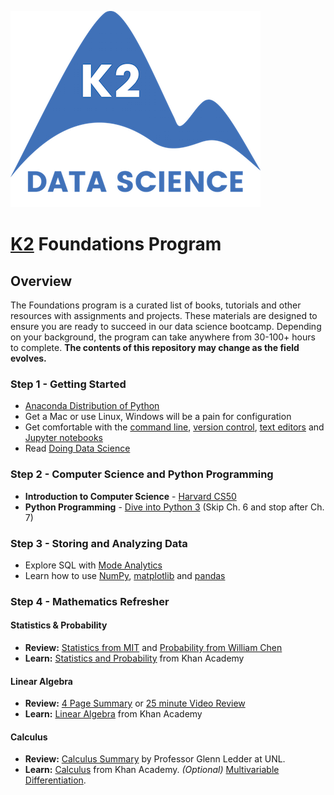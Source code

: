 ![K2 logo](images/k2_logo.png)

# [K2](http://www.k2datascience.com/) Foundations Program

## <a name="section-a"></a>Overview

The Foundations program is a curated list of books, tutorials and other resources with assignments and projects. These materials are designed to ensure you are ready to succeed in our data science bootcamp. Depending on your background, the program can take anywhere from 30-100+ hours to complete. **The contents of this repository may change as the field evolves.**

### Step 1 - Getting Started
  - [Anaconda Distribution of Python](https://www.continuum.io/downloads)
  - Get a Mac or use Linux, Windows will be a pain for configuration
  - Get comfortable with the [command line](https://leveluptutorials.com/tutorials/command-line-basics), [version control](http://programminghistorian.org/lessons/getting-started-with-github-desktop), [text editors](https://leveluptutorials.com/tutorials/atom-editor-tutorials) and [Jupyter notebooks](https://www.youtube.com/watch?v=HW29067qVWk&list=PL-osiE80TeTt2d9bfVyTiXJA-UTHn6WwU&index=6)
  - Read [Doing Data Science](https://medium.com/@rchang/my-two-year-journey-as-a-data-scientist-at-twitter-f0c13298aee6#.qfovgm9ps)

### Step 2 - Computer Science and Python Programming
- **Introduction to Computer Science** - [Harvard CS50](https://cs50.harvard.edu/)
- **Python Programming** - [Dive into Python 3](http://www.diveintopython3.net/index.html) (Skip Ch. 6 and stop after Ch. 7)

### Step 3 - Storing and Analyzing Data
- Explore SQL with [Mode Analytics](https://community.modeanalytics.com/sql/tutorial/introduction-to-sql/)
- Learn how to use [NumPy](https://docs.scipy.org/doc/numpy-dev/user/quickstart.html), [matplotlib](http://www.labri.fr/perso/nrougier/teaching/matplotlib/) and [pandas](http://pandas.pydata.org/pandas-docs/stable/10min.html)

### Step 4 - Mathematics Refresher

#### Statistics & Probability
- **Review:** [Statistics from MIT](https://s3.amazonaws.com/ds-foundations/resources/stats_handout.pdf) and [Probability from William Chen](https://s3.amazonaws.com/ds-foundations/resources/prob_handout.pdf)
- **Learn:** [Statistics and Probability](https://www.khanacademy.org/math/statistics-probability) from Khan Academy

#### Linear Algebra
- **Review:** [4 Page Summary](https://s3.amazonaws.com/ds-foundations/resources/linear_algebra_4.pdf) or [25 minute Video Review](https://www.youtube.com/watch?v=ZumgfOei0Ak)
- **Learn:** [Linear Algebra](https://www.khanacademy.org/math/linear-algebra) from Khan Academy

#### Calculus
- **Review:** [Calculus Summary](https://s3.amazonaws.com/ds-foundations/resources/Calculus_Summary.pdf) by Professor Glenn Ledder at UNL.
- **Learn:** [Calculus](https://www.khanacademy.org/math/calculus-home) from Khan Academy. *(Optional)* [Multivariable Differentiation](https://www.khanacademy.org/math/calculus-home/multivariable-calculus).
